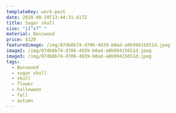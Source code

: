 ```yaml
---
templateKey: work-post
date: 2020-08-29T13:44:31.617Z
title: Sugar skull
size: "11”x7” "
material: Basswood
price: $120
featuredimage: /img/07db8b74-d706-4939-b0ad-a0b99415651d.jpeg
image2: /img/07db8b74-d706-4939-b0ad-a0b99415651d.jpeg
image3: /img/07db8b74-d706-4939-b0ad-a0b99415651d.jpeg
tags:
  - Basswood
  - sugar skull
  - skull
  - flower
  - halloween
  - fall
  - autumn
---
```

